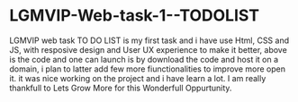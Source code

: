 # LGMVIP-Web-task-1--TODOLIST
LGMVIP web task TO DO LIST  is my first task and i have use Html, CSS and JS, with resposive design and User UX experience to make it better, above is the code and one can launch is by download the code and host it on a domain, i plan to latter add few more fiunctionalities to improve more open it.
it was nice working on the project and i have learn a lot.
I am really thankfull to Lets Grow More for this Wonderfull Oppurtunity.
